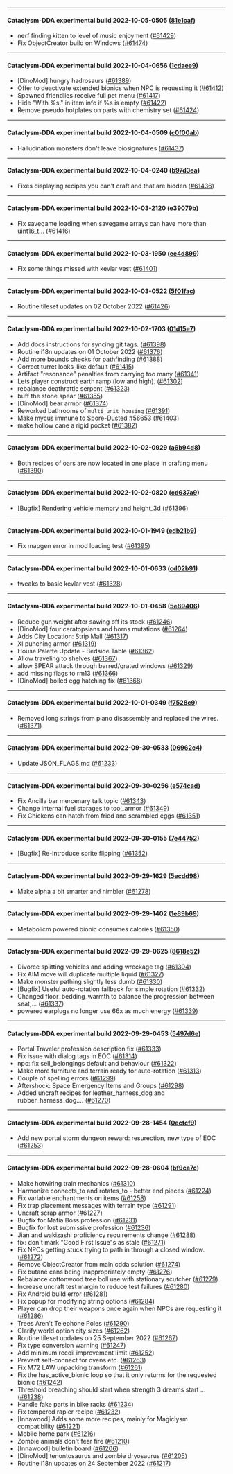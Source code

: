 
---

#### Cataclysm-DDA experimental build 2022-10-05-0505 ([81e1caf](https://github.com/CleverRaven/Cataclysm-DDA/releases/tag/cdda-experimental-2022-10-05-0505))

* nerf finding kitten to level of music enjoyment ([#61429](https://github.com/CleverRaven/Cataclysm-DDA/pull/61429))
* Fix ObjectCreator build on Windows ([#61474](https://github.com/CleverRaven/Cataclysm-DDA/pull/61474))

---

#### Cataclysm-DDA experimental build 2022-10-04-0656 ([1cdaee9](https://github.com/CleverRaven/Cataclysm-DDA/releases/tag/cdda-experimental-2022-10-04-0656))

* [DinoMod] hungry hadrosaurs ([#61389](https://github.com/CleverRaven/Cataclysm-DDA/pull/61389))
* Offer to deactivate extended bionics when NPC is requesting it ([#61412](https://github.com/CleverRaven/Cataclysm-DDA/pull/61412))
* Spawned friendlies receive full pet menu ([#61417](https://github.com/CleverRaven/Cataclysm-DDA/pull/61417))
* Hide "With %s." in item info if %s is empty ([#61422](https://github.com/CleverRaven/Cataclysm-DDA/pull/61422))
* Remove pseudo hotplates on parts with chemistry set ([#61424](https://github.com/CleverRaven/Cataclysm-DDA/pull/61424))

---

#### Cataclysm-DDA experimental build 2022-10-04-0509 ([c0f00ab](https://github.com/CleverRaven/Cataclysm-DDA/releases/tag/cdda-experimental-2022-10-04-0509))

* Hallucination monsters don't leave biosignatures ([#61437](https://github.com/CleverRaven/Cataclysm-DDA/pull/61437))

---

#### Cataclysm-DDA experimental build 2022-10-04-0240 ([b97d3ea](https://github.com/CleverRaven/Cataclysm-DDA/releases/tag/cdda-experimental-2022-10-04-0240))

* Fixes displaying recipes you can't craft and that are hidden ([#61436](https://github.com/CleverRaven/Cataclysm-DDA/pull/61436))

---

#### Cataclysm-DDA experimental build 2022-10-03-2120 ([e39079b](https://github.com/CleverRaven/Cataclysm-DDA/releases/tag/cdda-experimental-2022-10-03-2120))

* Fix savegame loading when savegame arrays can have more than uint16_t… ([#61416](https://github.com/CleverRaven/Cataclysm-DDA/pull/61416))

---

#### Cataclysm-DDA experimental build 2022-10-03-1950 ([ee4d899](https://github.com/CleverRaven/Cataclysm-DDA/releases/tag/cdda-experimental-2022-10-03-1950))

* Fix some things missed with kevlar vest ([#61401](https://github.com/CleverRaven/Cataclysm-DDA/pull/61401))

---

#### Cataclysm-DDA experimental build 2022-10-03-0522 ([5f01fac](https://github.com/CleverRaven/Cataclysm-DDA/releases/tag/cdda-experimental-2022-10-03-0522))

* Routine tileset updates on 02 October 2022 ([#61426](https://github.com/CleverRaven/Cataclysm-DDA/pull/61426))

---

#### Cataclysm-DDA experimental build 2022-10-02-1703 ([01d15e7](https://github.com/CleverRaven/Cataclysm-DDA/releases/tag/cdda-experimental-2022-10-02-1703))

* Add docs instructions for syncing git tags. ([#61398](https://github.com/CleverRaven/Cataclysm-DDA/pull/61398))
* Routine i18n updates on 01 October 2022 ([#61376](https://github.com/CleverRaven/Cataclysm-DDA/pull/61376))
* Add more bounds checks for pathfinding ([#61388](https://github.com/CleverRaven/Cataclysm-DDA/pull/61388))
* Correct turret looks_like default ([#61415](https://github.com/CleverRaven/Cataclysm-DDA/pull/61415))
* Artifact "resonance" penalties from carrying too many ([#61341](https://github.com/CleverRaven/Cataclysm-DDA/pull/61341))
* Lets player construct earth ramp (low and high). ([#61302](https://github.com/CleverRaven/Cataclysm-DDA/pull/61302))
* rebalance deathrattle serpent ([#61323](https://github.com/CleverRaven/Cataclysm-DDA/pull/61323))
* buff the stone spear ([#61355](https://github.com/CleverRaven/Cataclysm-DDA/pull/61355))
* [DinoMod] bear armor ([#61374](https://github.com/CleverRaven/Cataclysm-DDA/pull/61374))
* Reworked bathrooms of `multi_unit_housing` ([#61391](https://github.com/CleverRaven/Cataclysm-DDA/pull/61391))
* Make mycus immune to Spore-Dusted #56653 ([#61403](https://github.com/CleverRaven/Cataclysm-DDA/pull/61403))
* make hollow cane a rigid pocket ([#61382](https://github.com/CleverRaven/Cataclysm-DDA/pull/61382))

---

#### Cataclysm-DDA experimental build 2022-10-02-0929 ([a6b94d8](https://github.com/CleverRaven/Cataclysm-DDA/releases/tag/cdda-experimental-2022-10-02-0929))

* Both recipes of oars are now located in one place in crafting menu ([#61390](https://github.com/CleverRaven/Cataclysm-DDA/pull/61390))

---

#### Cataclysm-DDA experimental build 2022-10-02-0820 ([cd637a9](https://github.com/CleverRaven/Cataclysm-DDA/releases/tag/cdda-experimental-2022-10-02-0820))

* [Bugfix] Rendering vehicle memory and height_3d ([#61396](https://github.com/CleverRaven/Cataclysm-DDA/pull/61396))

---

#### Cataclysm-DDA experimental build 2022-10-01-1949 ([edb21b9](https://github.com/CleverRaven/Cataclysm-DDA/releases/tag/cdda-experimental-2022-10-01-1949))

* Fix mapgen error in mod loading test ([#61395](https://github.com/CleverRaven/Cataclysm-DDA/pull/61395))

---

#### Cataclysm-DDA experimental build 2022-10-01-0633 ([cd02b91](https://github.com/CleverRaven/Cataclysm-DDA/releases/tag/cdda-experimental-2022-10-01-0633))

* tweaks to basic kevlar vest ([#61328](https://github.com/CleverRaven/Cataclysm-DDA/pull/61328))

---

#### Cataclysm-DDA experimental build 2022-10-01-0458 ([5e89406](https://github.com/CleverRaven/Cataclysm-DDA/releases/tag/cdda-experimental-2022-10-01-0458))

* Reduce gun weight after sawing off its stock ([#61246](https://github.com/CleverRaven/Cataclysm-DDA/pull/61246))
* [DinoMod] four ceratopsians and horns mutations ([#61264](https://github.com/CleverRaven/Cataclysm-DDA/pull/61264))
* Adds City Location: Strip Mall ([#61317](https://github.com/CleverRaven/Cataclysm-DDA/pull/61317))
* Xl punching armor ([#61319](https://github.com/CleverRaven/Cataclysm-DDA/pull/61319))
* House Palette Update  - Bedside Table ([#61362](https://github.com/CleverRaven/Cataclysm-DDA/pull/61362))
* Allow traveling to shelves ([#61367](https://github.com/CleverRaven/Cataclysm-DDA/pull/61367))
* allow SPEAR attack through barred/grated windows ([#61329](https://github.com/CleverRaven/Cataclysm-DDA/pull/61329))
* add missing flags to rm13 ([#61366](https://github.com/CleverRaven/Cataclysm-DDA/pull/61366))
* [DinoMod] boiled egg hatching fix ([#61368](https://github.com/CleverRaven/Cataclysm-DDA/pull/61368))

---

#### Cataclysm-DDA experimental build 2022-10-01-0349 ([f7528c9](https://github.com/CleverRaven/Cataclysm-DDA/releases/tag/cdda-experimental-2022-10-01-0349))

* Removed long strings from piano disassembly and replaced the wires. ([#61371](https://github.com/CleverRaven/Cataclysm-DDA/pull/61371))

---

#### Cataclysm-DDA experimental build 2022-09-30-0533 ([06962c4](https://github.com/CleverRaven/Cataclysm-DDA/releases/tag/cdda-experimental-2022-09-30-0533))

* Update JSON_FLAGS.md ([#61233](https://github.com/CleverRaven/Cataclysm-DDA/pull/61233))

---

#### Cataclysm-DDA experimental build 2022-09-30-0256 ([e574cad](https://github.com/CleverRaven/Cataclysm-DDA/releases/tag/cdda-experimental-2022-09-30-0256))

* Fix Ancilla bar mercenary talk topic ([#61343](https://github.com/CleverRaven/Cataclysm-DDA/pull/61343))
* Change internal fuel storages to tool_armor ([#61349](https://github.com/CleverRaven/Cataclysm-DDA/pull/61349))
* Fix Chickens can hatch from fried and scrambled eggs ([#61351](https://github.com/CleverRaven/Cataclysm-DDA/pull/61351))

---

#### Cataclysm-DDA experimental build 2022-09-30-0155 ([7e44752](https://github.com/CleverRaven/Cataclysm-DDA/releases/tag/cdda-experimental-2022-09-30-0155))

* [Bugfix] Re-introduce sprite flipping ([#61352](https://github.com/CleverRaven/Cataclysm-DDA/pull/61352))

---

#### Cataclysm-DDA experimental build 2022-09-29-1629 ([5ecdd98](https://github.com/CleverRaven/Cataclysm-DDA/releases/tag/cdda-experimental-2022-09-29-1629))

* Make alpha a bit smarter and nimbler ([#61278](https://github.com/CleverRaven/Cataclysm-DDA/pull/61278))

---

#### Cataclysm-DDA experimental build 2022-09-29-1402 ([1e89b69](https://github.com/CleverRaven/Cataclysm-DDA/releases/tag/cdda-experimental-2022-09-29-1402))

* Metabolicm powered bionic consumes calories ([#61350](https://github.com/CleverRaven/Cataclysm-DDA/pull/61350))

---

#### Cataclysm-DDA experimental build 2022-09-29-0625 ([8618e52](https://github.com/CleverRaven/Cataclysm-DDA/releases/tag/cdda-experimental-2022-09-29-0625))

* Divorce splitting vehicles and adding wreckage tag ([#61304](https://github.com/CleverRaven/Cataclysm-DDA/pull/61304))
* Fix AIM move will duplicate multiple liquid ([#61327](https://github.com/CleverRaven/Cataclysm-DDA/pull/61327))
* Make monster pathing slightly less dumb ([#61330](https://github.com/CleverRaven/Cataclysm-DDA/pull/61330))
* [Bugfix] Useful auto-rotation fallback for simple rotation ([#61332](https://github.com/CleverRaven/Cataclysm-DDA/pull/61332))
* Changed floor_bedding_warmth to balance the progression between seat,… ([#61337](https://github.com/CleverRaven/Cataclysm-DDA/pull/61337))
* powered earplugs no longer use 66x as much energy ([#61339](https://github.com/CleverRaven/Cataclysm-DDA/pull/61339))

---

#### Cataclysm-DDA experimental build 2022-09-29-0453 ([5497d6e](https://github.com/CleverRaven/Cataclysm-DDA/releases/tag/cdda-experimental-2022-09-29-0453))

* Portal Traveler profession description fix ([#61333](https://github.com/CleverRaven/Cataclysm-DDA/pull/61333))
* Fix issue with dialog tags in EOC ([#61314](https://github.com/CleverRaven/Cataclysm-DDA/pull/61314))
* npc: fix sell_belongings default and behaviour ([#61322](https://github.com/CleverRaven/Cataclysm-DDA/pull/61322))
* Make more furniture and terrain ready for auto-rotation ([#61313](https://github.com/CleverRaven/Cataclysm-DDA/pull/61313))
* Couple of spelling errors ([#61299](https://github.com/CleverRaven/Cataclysm-DDA/pull/61299))
* Aftershock: Space Emergency Items and Groups ([#61298](https://github.com/CleverRaven/Cataclysm-DDA/pull/61298))
* Added uncraft recipes for leather_harness_dog and rubber_harness_dog.… ([#61270](https://github.com/CleverRaven/Cataclysm-DDA/pull/61270))

---

#### Cataclysm-DDA experimental build 2022-09-28-1454 ([0ecfcf9](https://github.com/CleverRaven/Cataclysm-DDA/releases/tag/cdda-experimental-2022-09-28-1454))

* Add new portal storm dungeon reward: resurection, new type of EOC ([#61253](https://github.com/CleverRaven/Cataclysm-DDA/pull/61253))

---

#### Cataclysm-DDA experimental build 2022-09-28-0604 ([bf9ca7c](https://github.com/CleverRaven/Cataclysm-DDA/releases/tag/cdda-experimental-2022-09-28-0604))

* Make hotwiring train mechanics ([#61310](https://github.com/CleverRaven/Cataclysm-DDA/pull/61310))
* Harmonize connects_to and rotates_to - better end pieces ([#61224](https://github.com/CleverRaven/Cataclysm-DDA/pull/61224))
* Fix variable enchantments on items ([#61258](https://github.com/CleverRaven/Cataclysm-DDA/pull/61258))
* Fix trap placement messages with terrain type ([#61291](https://github.com/CleverRaven/Cataclysm-DDA/pull/61291))
* Uncraft scrap armor ([#61227](https://github.com/CleverRaven/Cataclysm-DDA/pull/61227))
* Bugfix for Mafia Boss profession ([#61231](https://github.com/CleverRaven/Cataclysm-DDA/pull/61231))
* Bugfix for lost submissive profession ([#61236](https://github.com/CleverRaven/Cataclysm-DDA/pull/61236))
* Jian and wakizashi proficiency requirements change ([#61288](https://github.com/CleverRaven/Cataclysm-DDA/pull/61288))
* fix: don't mark "Good First Issue"s as stale ([#61271](https://github.com/CleverRaven/Cataclysm-DDA/pull/61271))
* Fix NPCs getting stuck trying to path in through a closed window. ([#61272](https://github.com/CleverRaven/Cataclysm-DDA/pull/61272))
* Remove ObjectCreator from main cdda solution ([#61274](https://github.com/CleverRaven/Cataclysm-DDA/pull/61274))
* Fix butane cans being inappropriately empty ([#61276](https://github.com/CleverRaven/Cataclysm-DDA/pull/61276))
* Rebalance cottonwood tree boll use with stationary scutcher ([#61279](https://github.com/CleverRaven/Cataclysm-DDA/pull/61279))
* Increase uncraft test margin to reduce test failures ([#61280](https://github.com/CleverRaven/Cataclysm-DDA/pull/61280))
* Fix Android build error ([#61281](https://github.com/CleverRaven/Cataclysm-DDA/pull/61281))
* Fix popup for modifying string options ([#61284](https://github.com/CleverRaven/Cataclysm-DDA/pull/61284))
* Player can drop their weapons once again when NPCs are requesting it ([#61286](https://github.com/CleverRaven/Cataclysm-DDA/pull/61286))
* Trees Aren't Telephone Poles ([#61290](https://github.com/CleverRaven/Cataclysm-DDA/pull/61290))
* Clarify world option city sizes ([#61262](https://github.com/CleverRaven/Cataclysm-DDA/pull/61262))
* Routine tileset updates on 25 September 2022 ([#61267](https://github.com/CleverRaven/Cataclysm-DDA/pull/61267))
* Fix type conversion warning ([#61247](https://github.com/CleverRaven/Cataclysm-DDA/pull/61247))
* Add minimum recoil improvement limit ([#61252](https://github.com/CleverRaven/Cataclysm-DDA/pull/61252))
* Prevent self-connect for ovens etc. ([#61263](https://github.com/CleverRaven/Cataclysm-DDA/pull/61263))
* Fix M72 LAW unpacking transform ([#61261](https://github.com/CleverRaven/Cataclysm-DDA/pull/61261))
* Fix the has_active_bionic loop so that it only returns for the requested bionic ([#61242](https://github.com/CleverRaven/Cataclysm-DDA/pull/61242))
* Threshold breaching should start when strength 3 dreams start ... ([#61238](https://github.com/CleverRaven/Cataclysm-DDA/pull/61238))
* Handle fake parts in bike racks ([#61234](https://github.com/CleverRaven/Cataclysm-DDA/pull/61234))
* Fix tempered rapier recipe ([#61232](https://github.com/CleverRaven/Cataclysm-DDA/pull/61232))
* [Innawood] Adds some more recipes, mainly for Magiclysm compatibility  ([#61221](https://github.com/CleverRaven/Cataclysm-DDA/pull/61221))
* Mobile home park ([#61216](https://github.com/CleverRaven/Cataclysm-DDA/pull/61216))
* Zombie animals don't fear fire ([#61210](https://github.com/CleverRaven/Cataclysm-DDA/pull/61210))
* [Innawood] bulletin board ([#61206](https://github.com/CleverRaven/Cataclysm-DDA/pull/61206))
* [DinoMod] tenontosaurus and zombie dryosaurus ([#61205](https://github.com/CleverRaven/Cataclysm-DDA/pull/61205))
* Routine i18n updates on 24 September 2022 ([#61217](https://github.com/CleverRaven/Cataclysm-DDA/pull/61217))
